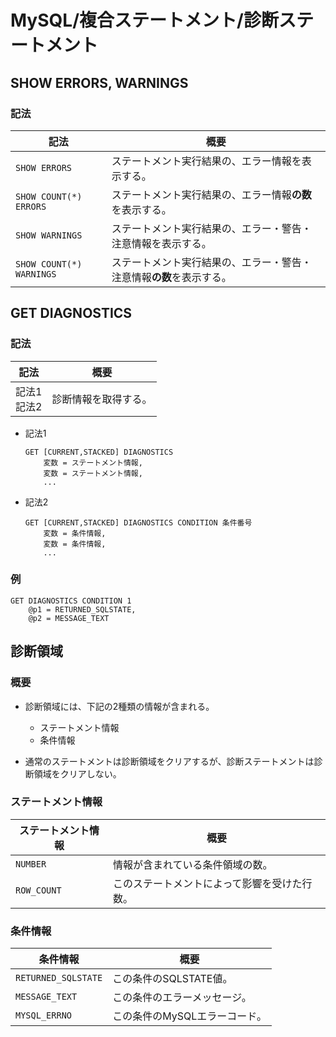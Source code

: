 # MySQL/複合ステートメント/診断ステートメント

## SHOW ERRORS, WARNINGS

### 記法

| 記法                     | 概要                                                         |
| ------------------------ | ------------------------------------------------------------ |
| `SHOW ERRORS`            | ステートメント実行結果の、エラー情報を表示する。             |
| `SHOW COUNT(*) ERRORS`   | ステートメント実行結果の、エラー情報**の数**を表示する。     |
| `SHOW WARNINGS`          | ステートメント実行結果の、エラー・警告・注意情報を表示する。 |
| `SHOW COUNT(*) WARNINGS` | ステートメント実行結果の、エラー・警告・注意情報**の数**を表示する。 |

## GET DIAGNOSTICS

### 記法

| 記法             | 概要                 |
| ---------------- | -------------------- |
| 記法1<br />記法2 | 診断情報を取得する。 |

- 記法1

  ```mysql
  GET [CURRENT,STACKED] DIAGNOSTICS
      変数 = ステートメント情報, 
      変数 = ステートメント情報,
      ...
  ```

- 記法2

  ```mysql
  GET [CURRENT,STACKED] DIAGNOSTICS CONDITION 条件番号
      変数 = 条件情報,
      変数 = 条件情報,
      ...
  ```

### 例

```mysql
GET DIAGNOSTICS CONDITION 1
    @p1 = RETURNED_SQLSTATE,
    @p2 = MESSAGE_TEXT
```

## 診断領域

### 概要

- 診断領域には、下記の2種類の情報が含まれる。

  - ステートメント情報
  - 条件情報
- 通常のステートメントは診断領域をクリアするが、診断ステートメントは診断領域をクリアしない。

### ステートメント情報

| ステートメント情報 | 概要                                         |
| ------------------ | -------------------------------------------- |
| `NUMBER`           | 情報が含まれている条件領域の数。             |
| `ROW_COUNT`        | このステートメントによって影響を受けた行数。 |

### 条件情報

| 条件情報            | 概要                          |
| ------------------- | ----------------------------- |
| `RETURNED_SQLSTATE` | この条件のSQLSTATE値。        |
| `MESSAGE_TEXT`      | この条件のエラーメッセージ。  |
| `MYSQL_ERRNO`       | この条件のMySQLエラーコード。 |
